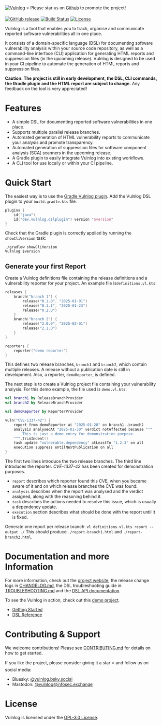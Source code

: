 [![Vulnlog](https://vulnlog.dev/logo/banner-1500x500-light-grey.png)](https://github.com/vulnlog/vulnlog)
:star: Please star us on [Github](https://github.com/vulnlog/vulnlog) to promote the project!

[![GitHub release](https://img.shields.io/github/v/release/vulnlog/vulnlog)](https://github.com/vulnlog/vulnlog/releases)
[![Build Status](https://img.shields.io/github/actions/workflow/status/vulnlog/vulnlog/build.yml)](https://github.com/vulnlog/vulnlog/actions/workflows/build.yml)
[![License](https://img.shields.io/github/license/vulnlog/vulnlog)](LICENSE)

Vulnlog is a tool that enables you to track, organise and communicate reported software vulnerabilities all in one
place.

It consists of a domain-specific language (DSL) for documenting software vulnerability analysis within your source code
repository, as well as a command-line interface (CLI) application for generating HTML reports and suppression files (in
the upcoming release). Vulnlog is designed to be used in your CI pipeline to automate the generation of HTML reports and
suppression files.

**Caution: The project is still in early development, the DSL, CLI commands, the Gradle plugin and the HTML report are
subject to change.** Any feedback on the tool is very appreciated!

# Features

- A simple DSL for documenting reported software vulnerabilities in one place.
- Supports multiple parallel release branches.
- Automated generation of HTML vulnerability reports to communicate your analysis and promote transparency.
- Automated generation of suppression files for software component analysis (SCA) scanners in the upcoming release.
- A Gradle plugin to easily integrate Vulnlog into existing workflows.
- A CLI tool for use locally or within your CI pipeline.

# Quick Start

The easiest way is to use the [Gradle Vulnlog plugin](https://plugins.gradle.org/plugin/dev.vulnlog.dslplugin). Add the
Vulnlog DSL plugin to your `build.gradle.kts` file:

```kotlin
plugins {
    id("java")
    id("dev.vulnlog.dslplugin") version "$version"
}
```

Check that the Gradle plugin is correctly applied by running the `showCliVersion` task:

```
./gradlew showCliVersion
Vulnlog $version
```

## Generate your first Report

Create a Vulnlog definitions file containing the release definitions and a vulnerability reporter for your project.
An example file is`definitions.vl.kts`:

```kotlin
releases {
    branch("branch 1") {
        release("0.1.0", "2025-01-01")
        release("0.1.1", "2025-01-23")
        release("0.2.0")
    }
    branch("branch 2") {
        release("2.0.0", "2025-02-01")
        release("2.1.0")
    }
}

reporters {
    reporter("demo reporter")
}
```

This defines two release branches, `branch1` and `branch2`, which contain multiple releases. A release without a
publication date is still in development. Also, a reporter, `demoReporter`, is defined.

The next step is to create a Vulnlog project file containing your vulnerability analysis. For this demo example, the
file used is `demo.vl.kts`:

```kotlin
val branch1 by ReleaseBranchProvider
val branch2 by ReleaseBranchProvider

val demoReporter by ReporterProvider

vuln("CVE-1337-42") {
    report from demoReporter at "2025-01-28" on branch1..branch2
    analysis analysedAt "2025-01-30" verdict notAffected because """
        This is just a demo entry for demonstration purpose.
    """.trimIndent()
    task update "vulnerable.dependency" atLeastTo "1.2.3" on all
    execution suppress untilNextPublication on all
}
```

The first two lines introduce the two release branches. The third line introduces the reporter. _CVE-1337-42_ has been
created for demonstration purposes.

- `report` describes which reporter found this CVE, when you became aware of it and on which release branches the CVE
  was found.
- `analysis` describes when the report was analysed and the verdict assigned, along with the reasoning behind it.
- `task` describes the actions needed to resolve this issue, which is usually a dependency update.
- `execution` section describes what should be done with the report until it is fixed.

Generate one report per release branch: `vl definitions.vl.kts report --output ./` This should produce
`./report-branch1.html` and `./report-branch2.html`.

# Documentation and more Information

For more information, check out the [project website](https://vulnlog.dev/), the release change logs
in [CHANGELOG.md](CHANGELOG.md), the DSL troubleshooting guide in [TROUBLESHOOTING.md](TROUBLESHOOTING.md) and
the [DSL API documentation](https://vulnlog.dev/dslapi/latest/).

To see the Vulnlog in action, check out this [demo project](https://github.com/vulnlog/demo).

- [Getting Started](https://vulnlog.dev/getting-started/)
- [DSL Reference](https://vulnlog.dev/documentation/)

# Contributing & Support

We welcome contributions! Please see [CONTRIBUTING.md](CONTRIBUTING.md) for details on how to get started.

If you like the project, please consider giving it a star :star: and follow us on social media:

- Bluesky: [@vulnlog.bsky.social](https://bsky.app/profile/vulnlog.bsky.social)
- Mastodon: [@vulnlog@infosec.exchange](https://infosec.exchange/@vulnlog)

# License

Vulnlog is licensed under the [GPL-3.0 License](LICENSE).
